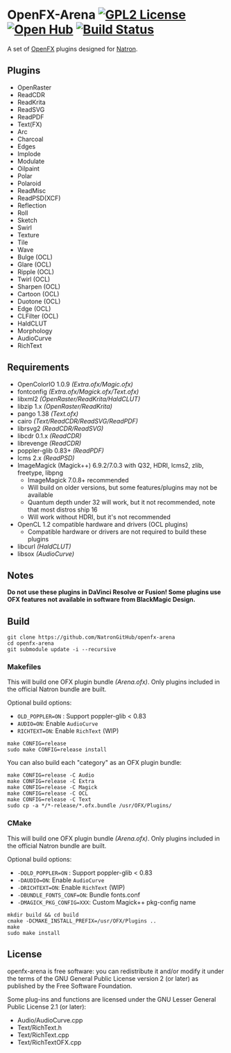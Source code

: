 # OpenFX-Arena [![GPL2 License](http://img.shields.io/:license-gpl2-blue.svg?style=flat-square)](https://github.com/NatronGitHub/openfx-arena/blob/master/LICENSE) [![Open Hub](https://www.openhub.net/p/openfx-arena/widgets/project_thin_badge?format=gif&ref=Thin+badge)](https://www.openhub.net/p/openfx-arena?ref=Thin+badge) [![Build Status](https://travis-ci.org/NatronGitHub/openfx-arena.svg)](https://travis-ci.org/NatronGitHub/openfx-arena)

A set of [OpenFX](http://openfx.sf.net) plugins designed for [Natron](https://natrongithub.github.io/).

## Plugins

 * OpenRaster
 * ReadCDR
 * ReadKrita
 * ReadSVG
 * ReadPDF
 * Text(FX)
 * Arc
 * Charcoal
 * Edges
 * Implode
 * Modulate
 * Oilpaint
 * Polar
 * Polaroid
 * ReadMisc
 * ReadPSD(XCF)
 * Reflection
 * Roll
 * Sketch
 * Swirl
 * Texture
 * Tile
 * Wave
 * Bulge (OCL)
 * Glare (OCL)
 * Ripple (OCL)
 * Twirl (OCL)
 * Sharpen (OCL)
 * Cartoon (OCL)
 * Duotone (OCL)
 * Edge (OCL)
 * CLFilter (OCL)
 * HaldCLUT
 * Morphology
 * AudioCurve
 * RichText

## Requirements

 * OpenColorIO 1.0.9 *(Extra.ofx/Magic.ofx)*
 * fontconfig *(Extra.ofx/Magick.ofx/Text.ofx)*
 * libxml2 *(OpenRaster/ReadKrita/HaldCLUT)*
 * libzip 1.x *(OpenRaster/ReadKrita)*
 * pango 1.38 *(Text.ofx)*
 * cairo *(Text/ReadCDR/ReadSVG/ReadPDF)*
 * librsvg2 *(ReadCDR/ReadSVG)*
 * libcdr 0.1.x *(ReadCDR)*
 * librevenge *(ReadCDR)*
 * poppler-glib 0.83+ *(ReadPDF)*
 * lcms 2.x *(ReadPSD)*
 * ImageMagick (Magick++) 6.9.2/7.0.3 with Q32, HDRI, lcms2, zlib, freetype, libpng
   * ImageMagick 7.0.8+ recommended
   * Will build on older versions, but some features/plugins may not be available
   * Quantum depth under 32 will work, but it not recommended, note that most distros ship 16
   * Will work without HDRI, but it's not recommended
 * OpenCL 1.2 compatible hardware and drivers (OCL plugins)
   * Compatible hardware or drivers are not required to build these plugins
 * libcurl *(HaldCLUT)*
 * libsox *(AudioCurve)*

## Notes

**Do not use these plugins in DaVinci Resolve or Fusion! Some plugins use OFX features not available in software from BlackMagic Design.**

## Build

```
git clone https://github.com/NatronGitHub/openfx-arena
cd openfx-arena
git submodule update -i --recursive
```

### Makefiles

This will build one OFX plugin bundle *(Arena.ofx)*. Only plugins included in the official Natron bundle are built.

Optional build options:

  * ``OLD_POPPLER=ON`` : Support poppler-glib < 0.83
  * ``AUDIO=ON``: Enable ``AudioCurve``
  * ``RICHTEXT=ON``: Enable ``RichText`` (WIP)

```
make CONFIG=release
sudo make CONFIG=release install
```

You can also build each "category" as an OFX plugin bundle:

```
make CONFIG=release -C Audio
make CONFIG=release -C Extra
make CONFIG=release -C Magick
make CONFIG=release -C OCL
make CONFIG=release -C Text
sudo cp -a */*-release/*.ofx.bundle /usr/OFX/Plugins/
```

### CMake

This will build one OFX plugin bundle *(Arena.ofx)*. Only plugins included in the official Natron bundle are built.

Optional build options:

  * ``-DOLD_POPPLER=ON`` : Support poppler-glib < 0.83
  * ``-DAUDIO=ON``: Enable ``AudioCurve``
  * ``-DRICHTEXT=ON``: Enable ``RichText`` (WIP)
  * ``-DBUNDLE_FONTS_CONF=ON``: Bundle fonts.conf
  * ``-DMAGICK_PKG_CONFIG=XXX``: Custom Magick++ pkg-config name

```
mkdir build && cd build
cmake -DCMAKE_INSTALL_PREFIX=/usr/OFX/Plugins ..
make
sudo make install
```

## License

openfx-arena is free software: you can redistribute it and/or modify it under the terms of the GNU General Public License version 2 (or later) as published by the Free Software Foundation.

Some plug-ins and functions are licensed under the GNU Lesser General Public License 2.1 (or later):

 * Audio/AudioCurve.cpp
 * Text/RichText.h
 * Text/RichText.cpp
 * Text/RichTextOFX.cpp
